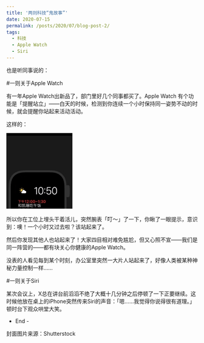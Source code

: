 ```yaml
---
title: '两则科技“鬼故事”'
date: 2020-07-15
permalink: /posts/2020/07/blog-post-2/
tags:
  - 科技
  - Apple Watch
  - Siri
---
```




也是听同事说的：

#一则关于Apple Watch


有一年Apple Watch出新品了，部门里好几个同事都买了。Apple Watch 有个功能是「提醒站立」——白天的时候，检测到你连续一个小时保持同一姿势不动的时候，就会提醒你站起来活动活动。

这样的：

![Editing a markdown file for a talk](/images/post_pic/640-1.gif)

所以你在工位上埋头干着活儿，突然腕表「叮～」了一下，你瞅了一眼提示，意识到：噢！一个小时又过去啦？该站起来了。

然后你发现其他人也站起来了！大家四目相对难免尴尬，但又心照不宣——我们是同一阵营的——都有块关心你健康的Apple Watch。

没表的人看见每到某个时刻，办公室里突然一大片人站起来了，好像人类被某种神秘力量控制一样……


#一则关于Siri

某次会议上，X总在讲台前滔滔不绝了大概十几分钟之后停顿了一下正要继续。这时候他放在桌上的iPhone突然传来Siri的声音：「嗯……我觉得你说得很有道理。」顿时台下观众哄堂大笑。


- End -

封面图片来源：Shutterstock


